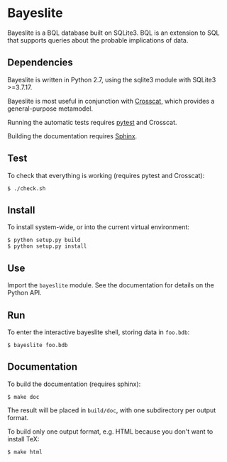 # Bayeslite

Bayeslite is a BQL database built on SQLite3.  BQL is an extension to
SQL that supports queries about the probable implications of data.

## Dependencies

Bayeslite is written in Python 2.7, using the sqlite3 module with
SQLite3 >=3.7.17.

Bayeslite is most useful in conjunction with
[Crosscat](https://github.com/mit-probabilistic-computing-project/crosscat),
which provides a general-purpose metamodel.

Running the automatic tests requires [pytest](http://pytest.org/) and
Crosscat.

Building the documentation requires [Sphinx](http://sphinx-doc.org/).

## Test

To check that everything is working (requires pytest and Crosscat):

```
$ ./check.sh
```

## Install

To install system-wide, or into the current virtual environment:

```
$ python setup.py build
$ python setup.py install
```

## Use

Import the `bayeslite` module.  See the documentation for details on
the Python API.

## Run

To enter the interactive bayeslite shell, storing data in `foo.bdb`:

```
$ bayeslite foo.bdb
```

## Documentation

To build the documentation (requires sphinx):

```
$ make doc
```

The result will be placed in `build/doc`, with one subdirectory per
output format.

To build only one output format, e.g. HTML because you don't want to
install TeX:

```
$ make html
```
